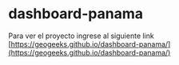 # dashboard-panama

Para ver el proyecto ingrese al siguiente link [https://geogeeks.github.io/dashboard-panama/](https://geogeeks.github.io/dashboard-panama/)